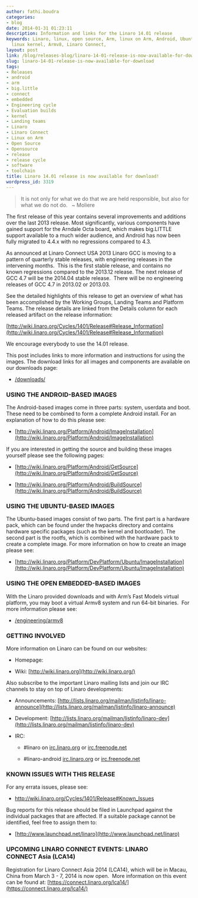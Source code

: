 ```yaml
---
author: fathi.boudra
categories:
- blog
date: 2014-01-31 01:23:11
description: Information and links for the Linaro 14.01 release
keywords: Linaro, linux, open source, Arm, linux on Arm, Android, Ubuntu, kernel,
  linux kernel, Armv8, Linaro Connect,
layout: post
link: /blog/releases-blog/linaro-14-01-release-is-now-available-for-download/
slug: linaro-14-01-release-is-now-available-for-download
tags:
- Releases
- android
- arm
- big.little
- connect
- embedded
- Engineering cycle
- Evaluation builds
- kernel
- Landing teams
- Linaro
- Linaro Connect
- Linux on Arm
- Open Source
- Opensource
- release
- release cycle
- software
- toolchain
title: Linaro 14.01 release is now available for download!
wordpress_id: 3319
---
```


> It is not only for what we do that we are held responsible, but also for what we do not do.   ~ Moliere

The first release of this year contains several improvements and additions over the last 2013 release. Most significantly, various components have gained support for the Arndale Octa board, which makes big.LITTLE support available to a much wider audience, and Android has now been fully migrated to 4.4.x with no regressions compared to 4.3.

As announced at Linaro Connect USA 2013 Linaro GCC is moving to a pattern of quarterly stable releases, with engineering releases in the intervening months.  This is the first stable release, and contains no known regressions compared to the 2013.12 release. The next release of GCC 4.7 will be the 2014.04 stable release.  There will be no engineering releases of GCC 4.7 in 2013.02 or 2013.03.


See the detailed highlights of this release to get an overview of what has been accomplished by the Working Groups, Landing Teams and Platform Teams. The release details are linked from the Details column for each released artifact on the release information:

[http://wiki.linaro.org/Cycles/1401/Release#Release_Information](http://wiki.linaro.org/Cycles/1401/Release#Release_Information)

We encourage everybody to use the 14.01 release.

This post includes links to more information and instructions for using the images. The download links for all images and components are available on our downloads page:




  * [/downloads/](/latest/downloads/)




### USING THE ANDROID-BASED IMAGES


The Android-based images come in three parts: system, userdata and boot. These need to be combined to form a complete Android install. For an explanation of how to do this please see:




  * [http://wiki.linaro.org/Platform/Android/ImageInstallation](http://wiki.linaro.org/Platform/Android/ImageInstallation)


If you are interested in getting the source and building these images yourself please see the following pages:


  * [http://wiki.linaro.org/Platform/Android/GetSource](http://wiki.linaro.org/Platform/Android/GetSource)


  * [http://wiki.linaro.org/Platform/Android/BuildSource](http://wiki.linaro.org/Platform/Android/BuildSource)




### USING THE UBUNTU-BASED IMAGES


The Ubuntu-based images consist of two parts. The first part is a hardware pack, which can be found under the hwpacks directory and contains hardware specific packages (such as the kernel and bootloader). The second part is the rootfs, which is combined with the hardware pack to create a complete image. For more information on how to create an image please see:


  * [http://wiki.linaro.org/Platform/DevPlatform/Ubuntu/ImageInstallation](http://wiki.linaro.org/Platform/DevPlatform/Ubuntu/ImageInstallation)

### USING THE OPEN EMBEDDED-BASED IMAGES


With the Linaro provided downloads and with Arm’s Fast Models virtual platform, you may boot a virtual Armv8 system and run 64-bit binaries.  For more information please see:




  * [/engineering/armv8](/initiatives/armv8/)




### GETTING INVOLVED


More information on Linaro can be found on our websites:




  * Homepage: [](/)


  * Wiki: [http://wiki.linaro.org](http://wiki.linaro.org/)


Also subscribe to the important Linaro mailing lists and join our IRC channels to stay on top of Linaro developments:


  * Announcements: [http://lists.linaro.org/mailman/listinfo/linaro-announce](http://lists.linaro.org/mailman/listinfo/linaro-announce)


  * Development: [http://lists.linaro.org/mailman/listinfo/linaro-dev](http://lists.linaro.org/mailman/listinfo/linaro-dev)


  * IRC:


    * #linaro on [irc.linaro.org](/contact/irc/) or [irc.freenode.net](/contact/irc/)


    * #linaro-android [irc.linaro.org](/contact/irc/) or [irc.freenode.net](/contact/irc/)



### KNOWN ISSUES WITH THIS RELEASE


For any errata issues, please see:




  * http://wiki.linaro.org/Cycles/1401/Release#Known_Issues


Bug reports for this release should be filed in Launchpad against the individual packages that are affected. If a suitable package cannot be identified, feel free to assign them to:


  * [http://www.launchpad.net/linaro](http://www.launchpad.net/linaro)




### UPCOMING LINARO CONNECT EVENTS: LINARO CONNECT Asia (LCA14)


Registration for Linaro Connect Asia 2014 (LCA14), which will be in Macau, China from March 3 - 7, 2014 is now open.  More information on this event can be found at: [https://connect.linaro.org/lca14/](https://connect.linaro.org/lca14/)